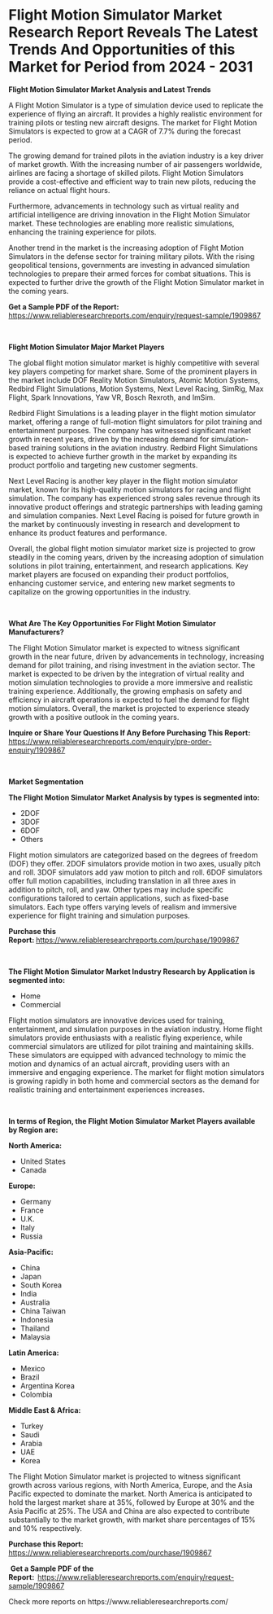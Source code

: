 <p><h1>Flight Motion Simulator Market Research Report Reveals The Latest Trends And Opportunities of this Market for Period from 2024 - 2031</h1></p><p><strong>Flight Motion Simulator Market Analysis and Latest Trends</strong></p>
<p><p>A Flight Motion Simulator is a type of simulation device used to replicate the experience of flying an aircraft. It provides a highly realistic environment for training pilots or testing new aircraft designs. The market for Flight Motion Simulators is expected to grow at a CAGR of 7.7% during the forecast period.</p><p>The growing demand for trained pilots in the aviation industry is a key driver of market growth. With the increasing number of air passengers worldwide, airlines are facing a shortage of skilled pilots. Flight Motion Simulators provide a cost-effective and efficient way to train new pilots, reducing the reliance on actual flight hours.</p><p>Furthermore, advancements in technology such as virtual reality and artificial intelligence are driving innovation in the Flight Motion Simulator market. These technologies are enabling more realistic simulations, enhancing the training experience for pilots.</p><p>Another trend in the market is the increasing adoption of Flight Motion Simulators in the defense sector for training military pilots. With the rising geopolitical tensions, governments are investing in advanced simulation technologies to prepare their armed forces for combat situations. This is expected to further drive the growth of the Flight Motion Simulator market in the coming years.</p></p>
<p><strong>Get a Sample PDF of the Report:&nbsp;</strong> <a href="https://www.reliableresearchreports.com/enquiry/request-sample/1909867">https://www.reliableresearchreports.com/enquiry/request-sample/1909867</a></p>
<p>&nbsp;</p>
<p><strong>Flight Motion Simulator Major Market Players</strong></p>
<p><p>The global flight motion simulator market is highly competitive with several key players competing for market share. Some of the prominent players in the market include DOF Reality Motion Simulators, Atomic Motion Systems, Redbird Flight Simulations, Motion Systems, Next Level Racing, SimRig, Max Flight, Spark Innovations, Yaw VR, Bosch Rexroth, and ImSim.</p><p>Redbird Flight Simulations is a leading player in the flight motion simulator market, offering a range of full-motion flight simulators for pilot training and entertainment purposes. The company has witnessed significant market growth in recent years, driven by the increasing demand for simulation-based training solutions in the aviation industry. Redbird Flight Simulations is expected to achieve further growth in the market by expanding its product portfolio and targeting new customer segments.</p><p>Next Level Racing is another key player in the flight motion simulator market, known for its high-quality motion simulators for racing and flight simulation. The company has experienced strong sales revenue through its innovative product offerings and strategic partnerships with leading gaming and simulation companies. Next Level Racing is poised for future growth in the market by continuously investing in research and development to enhance its product features and performance.</p><p>Overall, the global flight motion simulator market size is projected to grow steadily in the coming years, driven by the increasing adoption of simulation solutions in pilot training, entertainment, and research applications. Key market players are focused on expanding their product portfolios, enhancing customer service, and entering new market segments to capitalize on the growing opportunities in the industry.</p></p>
<p>&nbsp;</p>
<p><strong>What Are The Key Opportunities For Flight Motion Simulator Manufacturers?</strong></p>
<p><p>The Flight Motion Simulator market is expected to witness significant growth in the near future, driven by advancements in technology, increasing demand for pilot training, and rising investment in the aviation sector. The market is expected to be driven by the integration of virtual reality and motion simulation technologies to provide a more immersive and realistic training experience. Additionally, the growing emphasis on safety and efficiency in aircraft operations is expected to fuel the demand for flight motion simulators. Overall, the market is projected to experience steady growth with a positive outlook in the coming years.</p></p>
<p><strong>Inquire or Share Your Questions If Any Before Purchasing This Report:</strong> <a href="https://www.reliableresearchreports.com/enquiry/pre-order-enquiry/1909867">https://www.reliableresearchreports.com/enquiry/pre-order-enquiry/1909867</a></p>
<p>&nbsp;</p>
<p><strong>Market Segmentation</strong></p>
<p><strong>The Flight Motion Simulator Market Analysis by types is segmented into:</strong></p>
<p><ul><li>2DOF</li><li>3DOF</li><li>6DOF</li><li>Others</li></ul></p>
<p><p>Flight motion simulators are categorized based on the degrees of freedom (DOF) they offer. 2DOF simulators provide motion in two axes, usually pitch and roll. 3DOF simulators add yaw motion to pitch and roll. 6DOF simulators offer full motion capabilities, including translation in all three axes in addition to pitch, roll, and yaw. Other types may include specific configurations tailored to certain applications, such as fixed-base simulators. Each type offers varying levels of realism and immersive experience for flight training and simulation purposes.</p></p>
<p><strong>Purchase this Report:&nbsp;</strong><a href="https://www.reliableresearchreports.com/purchase/1909867">https://www.reliableresearchreports.com/purchase/1909867</a></p>
<p>&nbsp;</p>
<p><strong>The Flight Motion Simulator Market Industry Research by Application is segmented into:</strong></p>
<p><ul><li>Home</li><li>Commercial</li></ul></p>
<p><p>Flight motion simulators are innovative devices used for training, entertainment, and simulation purposes in the aviation industry. Home flight simulators provide enthusiasts with a realistic flying experience, while commercial simulators are utilized for pilot training and maintaining skills. These simulators are equipped with advanced technology to mimic the motion and dynamics of an actual aircraft, providing users with an immersive and engaging experience. The market for flight motion simulators is growing rapidly in both home and commercial sectors as the demand for realistic training and entertainment experiences increases.</p></p>
<p>&nbsp;</p>
<p><strong>In terms of Region, the Flight Motion Simulator Market Players available by Region are:</strong></p>
<p>
    <p> <strong> North America: </strong>
        <ul>
            <li>United States</li>
            <li>Canada</li>
        </ul>
        </p> 
    <p> <strong> Europe: </strong>
        <ul>
            <li>Germany</li>
            <li>France</li>
            <li>U.K.</li>
            <li>Italy</li>
            <li>Russia</li>
        </ul>
        </p> 
    <p> <strong> Asia-Pacific: </strong>
        <ul>
            <li>China</li>
            <li>Japan</li>
            <li>South Korea</li>
            <li>India</li>
            <li>Australia</li>
            <li>China Taiwan</li>
            <li>Indonesia</li>
            <li>Thailand</li>
            <li>Malaysia</li>
        </ul>
        </p> 
    <p> <strong> Latin America: </strong>
        <ul>
            <li>Mexico</li>
            <li>Brazil</li>
            <li>Argentina Korea</li>
            <li>Colombia</li>
        </ul>
        </p> 
    <p> <strong> Middle East & Africa: </strong>
        <ul>
            <li>Turkey</li>
            <li>Saudi</li>
            <li>Arabia</li>
            <li>UAE</li>
            <li>Korea</li>
        </ul>
    </p>
    </p>
<p><p>The Flight Motion Simulator market is projected to witness significant growth across various regions, with North America, Europe, and the Asia Pacific expected to dominate the market. North America is anticipated to hold the largest market share at 35%, followed by Europe at 30% and the Asia Pacific at 25%. The USA and China are also expected to contribute substantially to the market growth, with market share percentages of 15% and 10% respectively.</p></p>
<p><strong>Purchase this Report: </strong><a href="https://www.reliableresearchreports.com/purchase/1909867">https://www.reliableresearchreports.com/purchase/1909867</a></p>
<p>&nbsp;<strong>Get a Sample PDF of the Report:&nbsp;&nbsp;</strong><a href="https://www.reliableresearchreports.com/enquiry/request-sample/1909867">https://www.reliableresearchreports.com/enquiry/request-sample/1909867</a></p>
<p><strong></strong></p>
<p>Check more reports on https://www.reliableresearchreports.com/</p>